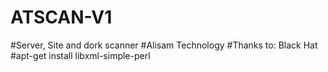 # ATSCAN-V1
#Server, Site and dork scanner
#Alisam Technology
#Thanks to: Black Hat
#apt-get install libxml-simple-perl
